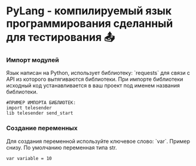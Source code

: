 # PyLang - компилируемый язык программирования сделанный для тестирования 📤
<h3>Импорт модулей</h3>
Язык написан на Python, использует библиотеку: `requests` для связи с API из которого вытягиваются библиотеки.
При импорте библиотеки исходный код устанавливается в ваш проект под именем названия библиотеки.
<br>

```
#ПРИМЕР ИМПОРТА БИБЛИОТЕК:
import telesender
lib telesender send_start
```

<h3>Создание переменных</h3>
Для создания переменной используйте ключевое слово: `var`. Пример снизу. По умолчанию переменная типа str.
<br>

```
var variable = 10
```
